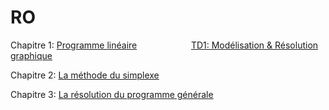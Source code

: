 # RO

Chapitre 1: [Programme linéaire](https://github.com/Hamrita/RO/blob/main/Chap1/RO1.pdf)   &nbsp;&nbsp;&nbsp;&nbsp;&nbsp;&nbsp;&nbsp;&nbsp;&nbsp;&nbsp;&nbsp;&nbsp;&nbsp;&nbsp;&nbsp;&nbsp;&nbsp;&nbsp;&nbsp;&nbsp;  [TD1: Modélisation & Résolution graphique](https://github.com/Hamrita/RO/blob/main/TDs/TD1.pdf)

Chapitre 2: [La méthode du simplexe](https://github.com/Hamrita/RO/blob/main/Chap2/RO2.pdf)

Chapitre 3: [La résolution du programme générale](https://github.com/Hamrita/RO/blob/main/Chap3/RO3.pdf)
